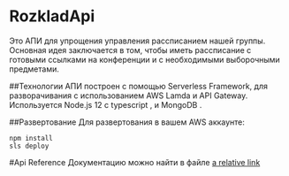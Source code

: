  # RozkladApi
 
 Это АПИ для упрощения управления рассписанием нашей группы. 
 Основная идея заключается в том, чтобы иметь рассписание с готовыми ссылками на конференции и с необходимыми выборочными предметами. 
 
 ##Технологии
 АПИ построен с помощью Serverless Framework, для разворачивания с использованием AWS Lamda и API Gateway. 
 Используется Node.js 12 с typescript , и MongoDB .
 
 ##Развертование
 Для развертования в вашем AWS аккаунте: 
 ```
npm install 
sls deploy
```
#Api Reference
Документацию можно найти в файле
[a relative link](openapi.yml) 


